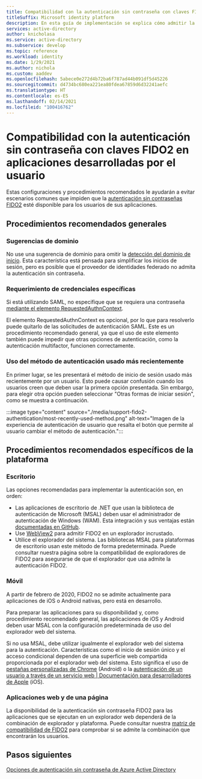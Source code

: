 ```yaml
---
title: Compatibilidad con la autenticación sin contraseña con claves FIDO2 en aplicaciones desarrolladas por el usuario | Azure
titleSuffix: Microsoft identity platform
description: En esta guía de implementación se explica cómo admitir la autenticación sin contraseña con claves de seguridad FIDO2 en aplicaciones desarrolladas por el usuario.
services: active-directory
author: knicholasa
ms.service: active-directory
ms.subservice: develop
ms.topic: reference
ms.workload: identity
ms.date: 1/29/2021
ms.author: nichola
ms.custom: aaddev
ms.openlocfilehash: 5abece0e272d4b72ba6f787ad44b091df5d45226
ms.sourcegitcommit: d4734bc680ea221ea80fdea67859d6d32241aefc
ms.translationtype: HT
ms.contentlocale: es-ES
ms.lasthandoff: 02/14/2021
ms.locfileid: "100416762"
---
```

# <a name="support-passwordless-authentication-with-fido2-keys-in-apps-you-develop"></a>Compatibilidad con la autenticación sin contraseña con claves FIDO2 en aplicaciones desarrolladas por el usuario

Estas configuraciones y procedimientos recomendados le ayudarán a evitar escenarios comunes que impiden que la [autenticación sin contraseñas FIDO2](../../active-directory/authentication/concept-authentication-passwordless.md) esté disponible para los usuarios de sus aplicaciones.

## <a name="general-best-practices"></a>Procedimientos recomendados generales

### <a name="domain-hints"></a>Sugerencias de dominio

No use una sugerencia de dominio para omitir la [detección del dominio de inicio](../../active-directory/manage-apps/configure-authentication-for-federated-users-portal.md). Esta característica está pensada para simplificar los inicios de sesión, pero es posible que el proveedor de identidades federado no admita la autenticación sin contraseña.

### <a name="requiring-specific-credentials"></a>Requerimiento de credenciales específicas

Si está utilizando SAML, no especifique que se requiera una contraseña [mediante el elemento RequestedAuthnContext](single-sign-on-saml-protocol.md#requestauthncontext).

El elemento RequestedAuthnContext es opcional, por lo que para resolverlo puede quitarlo de las solicitudes de autenticación SAML. Este es un procedimiento recomendado general, ya que el uso de este elemento también puede impedir que otras opciones de autenticación, como la autenticación multifactor, funcionen correctamente.

### <a name="using-the-most-recently-used-authentication-method"></a>Uso del método de autenticación usado más recientemente

En primer lugar, se les presentará el método de inicio de sesión usado más recientemente por un usuario. Esto puede causar confusión cuando los usuarios creen que deben usar la primera opción presentada. Sin embargo, para elegir otra opción pueden seleccionar "Otras formas de iniciar sesión", como se muestra a continuación.

:::image type="content" source="./media/support-fido2-authentication/most-recently-used-method.png" alt-text="Imagen de la experiencia de autenticación de usuario que resalta el botón que permite al usuario cambiar el método de autenticación.":::

## <a name="platform-specific-best-practices"></a>Procedimientos recomendados específicos de la plataforma

### <a name="desktop"></a>Escritorio

Las opciones recomendadas para implementar la autenticación son, en orden:

- Las aplicaciones de escritorio de .NET que usan la biblioteca de autenticación de Microsoft (MSAL) deben usar el administrador de autenticación de Windows (WAM). Esta integración y sus ventajas están [documentadas en GitHub](https://github.com/AzureAD/microsoft-authentication-library-for-dotnet/wiki/wam).
- Use [WebView2](https://docs.microsoft.com/microsoft-edge/webview2/) para admitir FIDO2 en un explorador incrustado.
- Utilice el explorador del sistema. Las bibliotecas MSAL para plataformas de escritorio usan este método de forma predeterminada. Puede consultar nuestra página sobre la compatibilidad de exploradores de FIDO2 para asegurarse de que el explorador que usa admite la autenticación FIDO2.

### <a name="mobile"></a>Móvil

A partir de febrero de 2020, FIDO2 no se admite actualmente para aplicaciones de iOS o Android nativas, pero está en desarrollo.

Para preparar las aplicaciones para su disponibilidad y, como procedimiento recomendado general, las aplicaciones de iOS y Android deben usar MSAL con la configuración predeterminada de uso del explorador web del sistema.

Si no usa MSAL, debe utilizar igualmente el explorador web del sistema para la autenticación. Características como el inicio de sesión único y el acceso condicional dependen de una superficie web compartida proporcionada por el explorador web del sistema. Esto significa el uso de [pestañas personalizadas de Chrome](https://developer.chrome.com/docs/multidevice/android/customtabs/) (Android) o la [autenticación de un usuario a través de un servicio web | Documentación para desarrolladores de Apple](https://developer.apple.com/documentation/authenticationservices/authenticating_a_user_through_a_web_service) (iOS).

### <a name="web-and-single-page-apps"></a>Aplicaciones web y de una página

La disponibilidad de la autenticación sin contraseña FIDO2 para las aplicaciones que se ejecutan en un explorador web dependerá de la combinación de explorador y plataforma. Puede consultar nuestra [matriz de compatibilidad de FIDO2](../authentication/fido2-compatibility.md) para comprobar si se admite la combinación que encontrarán los usuarios.

## <a name="next-steps"></a>Pasos siguientes

[Opciones de autenticación sin contraseña de Azure Active Directory](../../active-directory/authentication/concept-authentication-passwordless.md)
